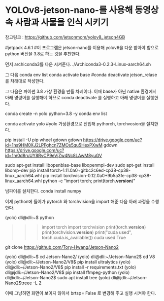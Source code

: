 # YOLOv8-jetson-nano-를 사용해 동영상속 사람과 사물을 인식 시키기 

참고링크 : https://github.com/jetsonmom/yolov8_jetson4GB

#jetpack 4.6.1
#이 프로그램은 jetson-nano를 이용해 yolov8을 다운 받아야 함으로 python 버전을 3.8로 하는 것을 추천한다. 


먼저 archiconda3를 다운 시켜준다. 
 ./Archiconda3-0.2.3-Linux-aarch64.sh 

그 다음 
conda env list 
conda activate base   #conda deactivate 
jetson_relase 
를 차래대로 작성한다.


그 다음은 파이썬 3.8 가상 환경을 만들 차례이다. 
이때 base가 아닌 native 환경에서 아래 명령어를 실행해야 하므로 conda deactivate 를 실행하고 
아래 명령어를 실행한다. 

conda create -n yolo python=3.8 -y 
conda env list 

conda activate yolo 
#yolo 가상환경으로 진입해 pythorch, torchvosion을 설치한다. 

 pip install -U pip wheel gdown
 gdown https://drive.google.com/uc?id=1hs9HM0XJ2LPFghcn7ZMOs5qu5HexPXwM
 gdown https://drive.google.com/uc?id=1m0d8ruUY8RvCP9eVjZw4Nc8LAwM8yuGV

 sudo apt-get install libopenblas-base libopenmpi-dev
sudo apt-get install libomp-dev
pip install torch-1.11.0a0+gitbc2c6ed-cp38-cp38-linux_aarch64.whl
pip install torchvision-0.12.0a0+9b5a3fe-cp38-cp38-linux_aarch64.whl
python -c "import torch; print(torch.__version__)"

넘파이를 설치한다. 
conda install numpy 

이제 python에 들어가 pytorch 와 torchvision을 import 해준 다음 아래 과정을 수행한다. 

(yolo) dli@dli:~$ python

>>> import torch
>>> import torchvision
>>> print(torch.__version__)
>>> print(torchvision.__version__)
>>> print("cuda used", torch.cuda.is_available())
cuda used True

git clone https://github.com/Tory-Hwang/Jetson-Nano2

(yolo) dli@dli:~$ cd Jetson-Nano2/
(yolo) dli@dli:~/Jetson-Nano2$ cd V8
(yolo) dli@dli:~/Jetson-Nano2/V8$ pip install ultralytics
(yolo) dli@dli:~/Jetson-Nano2/V8$ pip install -r requirements.txt 
(yolo) dli@jdli:~/Jetson-Nano2/V8$ pip install ffmpeg-python
(yolo) dli@dli:~/Jetson-Nano2$ sudo apt install tree
(yolo) dli@jdli:~/Jetson-Nano2$treee -L 2



이때 그냥하면 화면이 보이지 않아서 brtsp= False 로 변경해 주고 실행 시켜야 한다. 



